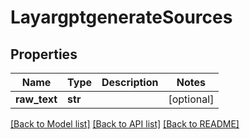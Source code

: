 # LayargptgenerateSources

## Properties
Name | Type | Description | Notes
------------ | ------------- | ------------- | -------------
**raw_text** | **str** |  | [optional] 

[[Back to Model list]](../README.md#documentation-for-models) [[Back to API list]](../README.md#documentation-for-api-endpoints) [[Back to README]](../README.md)

